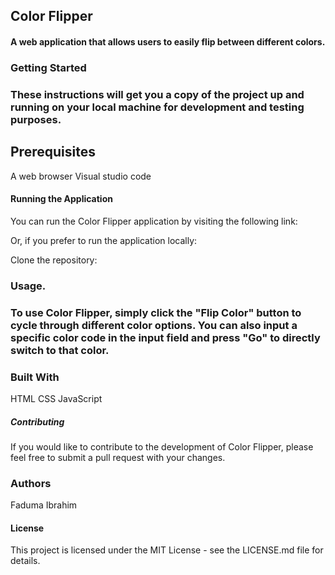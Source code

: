 ## Color Flipper

####  A web application that allows users to easily flip between different colors.

### Getting Started
### These instructions will get you a copy of the project up and running on your local machine for development and testing purposes.

## Prerequisites
A web browser
Visual studio code 

#### Running the Application
You can run the Color Flipper application by visiting the following link: 

Or, if you prefer to run the application locally:

Clone the repository:

### Usage.

### To use Color Flipper, simply click the "Flip Color" button to cycle through different color options. You can also input a specific color code in the input field and press "Go" to directly switch to that color.

### Built With
HTML
CSS
JavaScript

##### Contributing
If you would like to contribute to the development of Color Flipper, please feel free to submit a pull request with your changes.

### Authors
Faduma Ibrahim 
#### License
This project is licensed under the MIT License - see the LICENSE.md file for details.